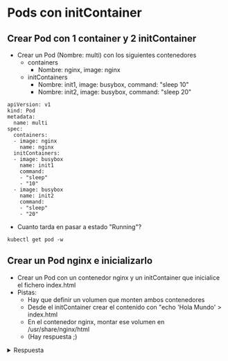 # Pods con initContainer

## Crear Pod con 1 container y 2 initContainer

  * Crear un Pod (Nombre: multi) con los  siguientes contenedores
    * containers
      * Nombre: nginx, image: nginx
    * initContainers
      * Nombre: init1, image: busybox, command: "sleep 10"
      * Nombre: init2, image: busybox, command: "sleep 20"

```
apiVersion: v1
kind: Pod
metadata:
  name: multi
spec:
  containers:
  - image: nginx
    name: nginx
  initContainers:
  - image: busybox
    name: init1
    command:
    - "sleep"
    - "10"
  - image: busybox
    name: init2
    command:
    - "sleep"
    - "20"
```

  * Cuanto tarda en pasar a estado "Running"?

```
kubectl get pod -w
```

## Crear un Pod nginx e inicializarlo

  * Crear un Pod con un contenedor nginx y un initContainer que inicialice el fichero index.html
  * Pistas:
    * Hay que definir un volumen que monten ambos contenedores
    * Desde el initContainer crear el contenido con "echo 'Hola Mundo' > index.html
    * En el contenedor nginx, montar ese volumen en /usr/share/nginx/html
    * (Hay respuesta ;)

<details>
 <summary>Respuesta</summary>
 
```yaml
 apiVersion: v1
kind: Pod
metadata:
  labels:
    run: init
  name: init
spec:
  containers:
  - image: nginx
    name: nginx
    volumeMounts:
      - name: data
        mountPath: /usr/share/nginx/html
  initContainers:
  - image: busybox
    name: init1
    volumeMounts:
      - name: data
        mountPath: /mnt
    command:
      - "sh"
      - "-c"
      - "echo 'Hola Mundo' > /mnt/index.html"
  volumes:
      - name: data
```
</details>

